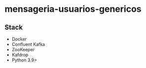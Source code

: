 # mensageria-usuarios-genericos
## Stack
- Docker
- Confluent Kafka
- ZooKeeper
- Kafdrop
- Python 3.9>
